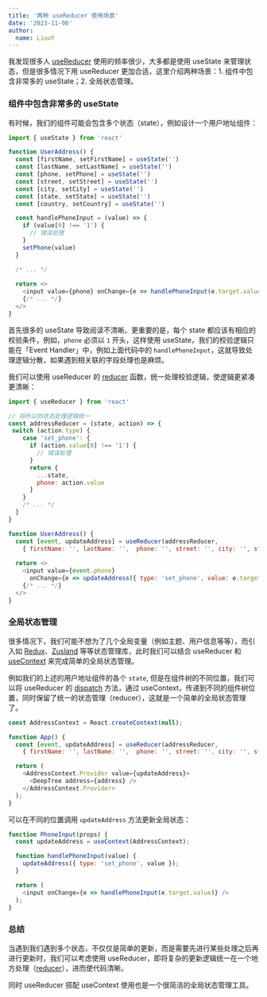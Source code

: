 ```yaml
---
title: '两种 useReducer 使用场景'
date: '2023-11-06'
author:
  name: LiuuY
---
```


我发现很多人 [useReducer](https://react.dev/reference/react/useReducer) 使用的频率很少，大多都是使用 useState 来管理状态，但是很多情况下用  useReducer 更加合适，这里介绍两种场景：1. 组件中包含非常多的 useState；2. 全局状态管理。

### 组件中包含非常多的 useState

有时候，我们的组件可能会包含多个状态（state），例如设计一个用户地址组件：

```javascript
import { useState } from 'react'

function UserAddress() {
  const [firstName, setFirstName] = useState('')
  const [lastName, setLastName] = useState('')
  const [phone, setPhone] = useState('')
  const [street, setStreet] = useState('')
  const [city, setCity] = useState('')
  const [state, setState] = useState('')
  const [country, setCountry] = useState('')

  const handlePhoneInput = (value) => {
    if (value[0] !== '1') {
      // 错误处理
    }
    setPhone(value)
  }

  /* ... */
  
  return <>
    <input value={phone} onChange={e => handlePhoneInput(e.target.value)} />
    {/* ... */}
  </>
}
```

首先很多的 useState 导致阅读不清晰。更重要的是，每个 state 都应该有相应的校验条件，例如，`phone` 必须以 `1` 开头，这样使用 useState，我们的校验逻辑只能在「Event Handler」中，例如上面代码中的 `handlePhoneInput`，这就导致处理逻辑分散，如果遇到相关联的字段处理也是麻烦。

我们可以使用 useReducer 的 [reducer](https://react.dev/reference/react/useReducer#usereducer) 函数，统一处理校验逻辑，使逻辑更紧凑更清晰：

```javascript
import { useReducer } from 'react'

// 将所以的状态处理逻辑统一
const addressReducer = (state, action) => {
 switch (action.type) {
    case 'set_phone': {
      if (action.value[0] !== '1') {
        // 错误处理
      }
      return {
        ...state,
        phone: action.value
      }
    }
    /* ... */
  }
}

function UserAddress() {
  const [event, updateAddress] = useReducer(addressReducer, 
    { firstName: '', lastName: '',  phone: '', street: '', city: '', state: '', country: '' })
  
  return <>
    <input value={event.phone} 
      onChange={e => updateAddress({ type: 'set_phone', value: e.target.value }) } />
    {/* ... */}
  </>
}
```

### 全局状态管理

很多情况下，我们可能不想为了几个全局变量（例如主题、用户信息等等），而引入如 [Redux](https://github.com/reduxjs/redux)、[Zusland](https://github.com/pmndrs/zustand) 等等状态管理库，此时我们可以结合 useReducer 和 [useContext](https://react.dev/reference/react/useContext) 来完成简单的全局状态管理。

例如我们的上述的用户地址组件的各个 `state`, 但是在组件树的不同位置，我们可以将 useReducer 的 [dispatch](https://react.dev/reference/react/useReducer#dispatch) 方法，通过 useContext，传递到不同的组件树位置，同时保留了统一的状态管理（reducer），这就是一个简单的全局状态管理了。

```javascript
const AddressContext = React.createContext(null);

function App() {
  const [event, updateAddress] = useReducer(addressReducer, 
    { firstName: '', lastName: '',  phone: '', street: '', city: '', state: '', country: '' })

  return (
    <AddressContext.Provider value={updateAddress}>
      <DeepTree address={address} />
    </AddressContext.Provider>
  );
}
```
可以在不同的位置调用 `updateAddress` 方法更新全局状态：

```javascript
function PhoneInput(props) {
  const updateAddress = useContext(AddressContext);

  function handlePhoneInput(value) {
    updateAddress({ type: 'set_phone', value });
  }

  return (
    <input onChange={e => handlePhoneInput(e.target.value)} />
  );
}
```

### 总结

当遇到我们遇到多个状态，不仅仅是简单的更新，而是需要先进行某些处理之后再进行更新时，我们可以考虑使用 useReducer，即将复杂的更新逻辑统一在一个地方处理（[reducer](https://react.dev/learn/extracting-state-logic-into-a-reducer#consolidate-state-logic-with-a-reducer)），进而使代码清晰。

同时 useReducer 搭配 useContext 使用也是一个很简洁的全局状态管理工具。